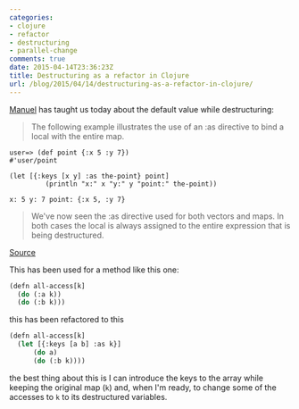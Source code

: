 ```yaml
---
categories:
- clojure
- refactor
- destructuring
- parallel-change
comments: true
date: 2015-04-14T23:36:23Z
title: Destructuring as a refactor in Clojure
url: /blog/2015/04/14/destructuring-as-a-refactor-in-clojure/
---
```


[Manuel][trikitrok] has taught us today about the default value while destructuring:

> The following example illustrates the use of an :as directive to bind a local with the entire map.

```
user=> (def point {:x 5 :y 7})
#'user/point

(let [{:keys [x y] :as the-point} point]
         (println "x:" x "y:" y "point:" the-point))

x: 5 y: 7 point: {:x 5, :y 7}
```

> We've now seen the :as directive used for both vectors and maps. In both cases the local is always assigned to the entire expression that is being destructured.

[Source][clojure-destructuring]

This has been used for a method like this one:

```lisp
(defn all-access[k]
  (do (:a k))
  (do (:b k)))
```

this has been refactored to this

```lisp
(defn all-access[k]
  (let [{:keys [a b] :as k}]
	  (do a)
	  (do (:b k))))
```

the best thing about this is I can introduce the keys to the array while keeping the original map (``k``) and, when I'm ready, to change some of the accesses to ``k`` to its destructured variables.

[trikitrok]: https://twitter.com/@trikitrok
[clojure-destructuring]: http://blog.jayfields.com/2010/07/clojure-destructuring.html
